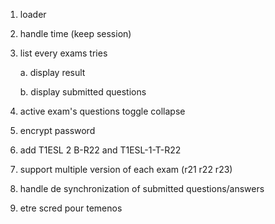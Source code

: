 1. loader

2. handle time (keep session)

3. list every exams tries

    a. display result 
    
    b. display submitted questions

4. active exam's questions toggle collapse

5. encrypt password

6. add T1ESL 2 B-R22 and T1ESL-1-T-R22

7. support multiple version of each exam (r21 r22 r23)

8. handle de synchronization of submitted questions/answers

9. etre scred pour temenos 
